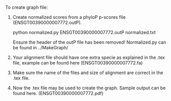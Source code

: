 To create graph file:
   1) Create normalized scores from a phyloP p-scores file (ENSGT00390000007772.outP).
   
      python normalized.py ENSGT00390000007772.outP normalized.txt

      Ensure the header of the outP file has been removed!
      Normalized.py can be found in ../MakeGraph/

   2) Your alignment file should have one extra specie as explained in the .tex file,
      example can be found here (ENSGT00390000007772.fa)

   3) Make sure the name of the files and size of alignment are correct in the .tex file.

   4) Now the .tex file may be used to create the graph. Sample output can be found here.
      (ENSGT00390000007772.pdf)